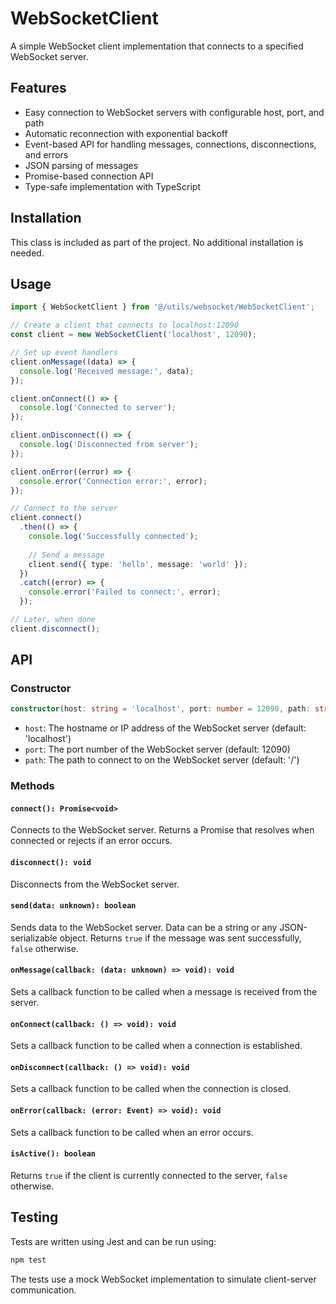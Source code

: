 # WebSocketClient

A simple WebSocket client implementation that connects to a specified WebSocket server.

## Features

- Easy connection to WebSocket servers with configurable host, port, and path
- Automatic reconnection with exponential backoff
- Event-based API for handling messages, connections, disconnections, and errors
- JSON parsing of messages
- Promise-based connection API
- Type-safe implementation with TypeScript

## Installation

This class is included as part of the project. No additional installation is needed.

## Usage

```typescript
import { WebSocketClient } from '@/utils/websocket/WebSocketClient';

// Create a client that connects to localhost:12090
const client = new WebSocketClient('localhost', 12090);

// Set up event handlers
client.onMessage((data) => {
  console.log('Received message:', data);
});

client.onConnect(() => {
  console.log('Connected to server');
});

client.onDisconnect(() => {
  console.log('Disconnected from server');
});

client.onError((error) => {
  console.error('Connection error:', error);
});

// Connect to the server
client.connect()
  .then(() => {
    console.log('Successfully connected');
    
    // Send a message
    client.send({ type: 'hello', message: 'world' });
  })
  .catch((error) => {
    console.error('Failed to connect:', error);
  });

// Later, when done
client.disconnect();
```

## API

### Constructor

```typescript
constructor(host: string = 'localhost', port: number = 12090, path: string = '/')
```

- `host`: The hostname or IP address of the WebSocket server (default: 'localhost')
- `port`: The port number of the WebSocket server (default: 12090)
- `path`: The path to connect to on the WebSocket server (default: '/')

### Methods

#### `connect(): Promise<void>`

Connects to the WebSocket server. Returns a Promise that resolves when connected or rejects if an error occurs.

#### `disconnect(): void`

Disconnects from the WebSocket server.

#### `send(data: unknown): boolean`

Sends data to the WebSocket server. Data can be a string or any JSON-serializable object.
Returns `true` if the message was sent successfully, `false` otherwise.

#### `onMessage(callback: (data: unknown) => void): void`

Sets a callback function to be called when a message is received from the server.

#### `onConnect(callback: () => void): void`

Sets a callback function to be called when a connection is established.

#### `onDisconnect(callback: () => void): void`

Sets a callback function to be called when the connection is closed.

#### `onError(callback: (error: Event) => void): void`

Sets a callback function to be called when an error occurs.

#### `isActive(): boolean`

Returns `true` if the client is currently connected to the server, `false` otherwise.

## Testing

Tests are written using Jest and can be run using:

```bash
npm test
```

The tests use a mock WebSocket implementation to simulate client-server communication. 